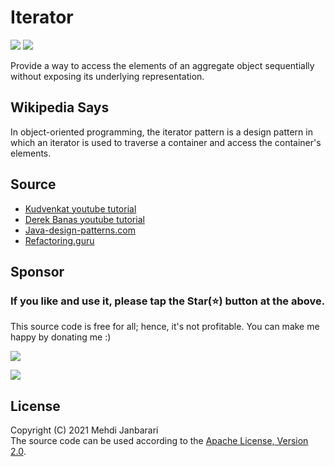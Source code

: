 # Iterator
[![](https://img.shields.io/badge/GOF-blue.svg?style=flat)](https://github.com/janbarari/chainofresponsibilitypattern)
[![](https://img.shields.io/badge/Behavioral-green.svg?style=flat)](https://github.com/janbarari/chainofresponsibilitypattern)

Provide a way to access the elements of an aggregate object sequentially without exposing its underlying representation.

Wikipedia Says
-------
In object-oriented programming, the iterator pattern is a design pattern in which an iterator is used to traverse a container and access the container's elements.

Source
------
- [Kudvenkat youtube tutorial](https://www.youtube.com/watch?v=rI4kdGLaUiQ&list=PL6n9fhu94yhUbctIoxoVTrklN3LMwTCmd)
- [Derek Banas youtube tutorial](https://www.youtube.com/watch?v=vNHpsC5ng_E&list=PLF206E906175C7E07)
- [Java-design-patterns.com](https://java-design-patterns.com/patterns/)
- [Refactoring.guru](https://refactoring.guru/design-patterns/)

Sponsor
-------
### If you like and use it, please tap the Star(⭐️) button at the above.
This source code is free for all; hence, it's not profitable. You can make me happy by donating me :)

[![](https://img.shields.io/badge/Dogecoin-Click%20to%20see%20the%20address%20or%20scan%20the%20QR%20code-yellow.svg?style=flat)](https://blockchair.com/dogecoin/address/DB87foUxetrQRpAbWkrhexZeVtnzwyqhSL)

[![](https://img.shields.io/badge/Bitcoin-Click%20to%20see%20the%20address%20or%20scan%20the%20QR%20code-orange.svg?style=flat)](https://blockchair.com/bitcoin/address/bc1qj30t3hmw0gat3vmwye972ce4sfrc5r5mz0ctr6)


License
-------
Copyright (C) 2021 Mehdi Janbarari  
The source code can be used according to the [Apache License, Version 2.0](LICENSE).